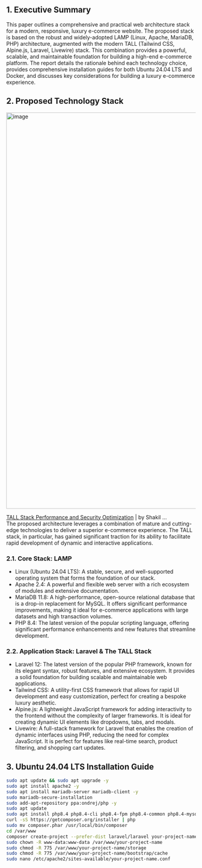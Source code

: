 ## 1. Executive Summary  
This paper outlines a comprehensive and practical web architecture stack for a modern, responsive, luxury e-commerce website. The proposed stack is based on the robust and widely-adopted LAMP (Linux, Apache, MariaDB, PHP) architecture, augmented with the modern TALL (Tailwind CSS, Alpine.js, Laravel, Livewire) stack. This combination provides a powerful, scalable, and maintainable foundation for building a high-end e-commerce platform. The report details the rationale behind each technology choice, provides comprehensive installation guides for both Ubuntu 24.04 LTS and Docker, and discusses key considerations for building a luxury e-commerce experience.  

## 2. Proposed Technology Stack  
<img width="2000" height="1051" alt="image" src="https://github.com/user-attachments/assets/5bd233a6-f164-42e6-a731-6a826c966849" />

[TALL Stack Performance and Security Optimization](https://medium.com/@bhuiyanshakilahmed/tall-stack-performance-and-security-optimization-a4ffd0a1882d) | by Shakil ...  
The proposed architecture leverages a combination of mature and cutting-edge technologies to deliver a superior e-commerce experience. The TALL stack, in particular, has gained significant traction for its ability to facilitate rapid development of dynamic and interactive applications. 

### 2.1. Core Stack: LAMP  

- Linux (Ubuntu 24.04 LTS): A stable, secure, and well-supported operating system that forms the foundation of our stack.  
- Apache 2.4: A powerful and flexible web server with a rich ecosystem of modules and extensive documentation.  
- MariaDB 11.8: A high-performance, open-source relational database that is a drop-in replacement for MySQL. It offers significant performance improvements, making it ideal for e-commerce applications with large datasets and high transaction volumes.  
- PHP 8.4: The latest version of the popular scripting language, offering significant performance enhancements and new features that streamline development.  

### 2.2. Application Stack: Laravel & The TALL Stack  
- Laravel 12: The latest version of the popular PHP framework, known for its elegant syntax, robust features, and extensive ecosystem. It provides a solid foundation for building scalable and maintainable web applications.  
- Tailwind CSS: A utility-first CSS framework that allows for rapid UI development and easy customization, perfect for creating a bespoke luxury aesthetic.  
- Alpine.js: A lightweight JavaScript framework for adding interactivity to the frontend without the complexity of larger frameworks. It is ideal for creating dynamic UI elements like dropdowns, tabs, and modals.  
- Livewire: A full-stack framework for Laravel that enables the creation of dynamic interfaces using PHP, reducing the need for complex JavaScript. It is perfect for features like real-time search, product filtering, and shopping cart updates.  

## 3. Ubuntu 24.04 LTS Installation Guide

```bash
sudo apt update && sudo apt upgrade -y
sudo apt install apache2 -y
sudo apt install mariadb-server mariadb-client -y
sudo mariadb-secure-installation
sudo add-apt-repository ppa:ondrej/php -y
sudo apt update
sudo apt install php8.4 php8.4-cli php8.4-fpm php8.4-common php8.4-mysql php8.4-zip php8.4-gd php8.4-mbstring php8.4-curl php8.4-xml php8.4-bcmath -y
curl -sS https://getcomposer.org/installer | php
sudo mv composer.phar /usr/local/bin/composer
cd /var/www
composer create-project --prefer-dist laravel/laravel your-project-name
sudo chown -R www-data:www-data /var/www/your-project-name
sudo chmod -R 775 /var/www/your-project-name/storage
sudo chmod -R 775 /var/www/your-project-name/bootstrap/cache
sudo nano /etc/apache2/sites-available/your-project-name.conf
```
